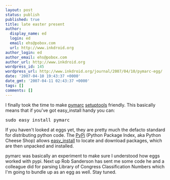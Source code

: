 ```yaml
---
layout: post
status: publish
published: true
title: late easter present
author:
  display_name: ed
  login: ed
  email: ehs@pobox.com
  url: http://www.inkdroid.org
author_login: ed
author_email: ehs@pobox.com
author_url: http://www.inkdroid.org
wordpress_id: 145
wordpress_url: http://www.inkdroid.org/journal/2007/04/10/pymarc-egg/
date: '2007-04-10 19:43:37 +0000'
date_gmt: '2007-04-11 02:43:37 +0000'
tags: []
comments: []
---
```


<p>I finally took the time to make <a title="pymarc" href="http://textualize.com/pymarc">pymarc</a> <a title="setuptools" href="http://peak.telecommunity.com/DevCenter/setuptools">setuptools</a> friendly. This basically means that if you've got easy_install handy you can:</p>
<pre>sudo easy_install pymarc</pre>
<p>If you haven't looked at eggs yet, they are pretty much the defacto standard for distributing python code. The <a href="http://www.python.org/pypi">PyPi</a> (Python Package Index, aka Python Cheese Shop) allows <a href="http://peak.telecommunity.com/DevCenter/EasyInstall">easy_install</a> to locate and download packages, which are then unpacked and installed.</p>
<p>pymarc was basically an experiment to make sure I understood how eggs worked with pypi. Next up Rob Sanderson has sent me some code he and a colleague did for parsing Library of Congress Classification Numbers which I'm going to bundle up as an egg as well. Stay tuned.</p>
